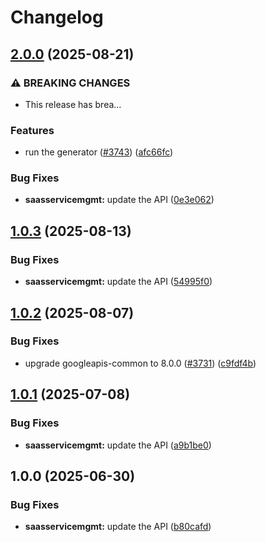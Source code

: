 # Changelog

## [2.0.0](https://github.com/googleapis/google-api-nodejs-client/compare/saasservicemgmt-v1.0.3...saasservicemgmt-v2.0.0) (2025-08-21)


### ⚠ BREAKING CHANGES

* This release has brea…

### Features

* run the generator ([#3743](https://github.com/googleapis/google-api-nodejs-client/issues/3743)) ([afc66fc](https://github.com/googleapis/google-api-nodejs-client/commit/afc66fc3fcff80290c9ec31a0b99583325fe5120))


### Bug Fixes

* **saasservicemgmt:** update the API ([0e3e062](https://github.com/googleapis/google-api-nodejs-client/commit/0e3e062ba7e198df83b9bf7079c53f227588d028))

## [1.0.3](https://github.com/googleapis/google-api-nodejs-client/compare/saasservicemgmt-v1.0.2...saasservicemgmt-v1.0.3) (2025-08-13)


### Bug Fixes

* **saasservicemgmt:** update the API ([54995f0](https://github.com/googleapis/google-api-nodejs-client/commit/54995f0fdf2ea09b360a22dfe6a4cf8b394232bf))

## [1.0.2](https://github.com/googleapis/google-api-nodejs-client/compare/saasservicemgmt-v1.0.1...saasservicemgmt-v1.0.2) (2025-08-07)


### Bug Fixes

* upgrade googleapis-common to 8.0.0  ([#3731](https://github.com/googleapis/google-api-nodejs-client/issues/3731)) ([c9fdf4b](https://github.com/googleapis/google-api-nodejs-client/commit/c9fdf4b34d6c9bcf608eee35dd281d4680be9797))

## [1.0.1](https://github.com/googleapis/google-api-nodejs-client/compare/saasservicemgmt-v1.0.0...saasservicemgmt-v1.0.1) (2025-07-08)


### Bug Fixes

* **saasservicemgmt:** update the API ([a9b1be0](https://github.com/googleapis/google-api-nodejs-client/commit/a9b1be0935e26e6f76dc0352cb7a1bb93981a2ed))

## 1.0.0 (2025-06-30)


### Bug Fixes

* **saasservicemgmt:** update the API ([b80cafd](https://github.com/googleapis/google-api-nodejs-client/commit/b80cafd2255c244411f193c973762f05bbe4c206))
